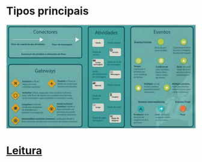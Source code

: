 # Tipos principais

![Tipos Principais](./aula6/tiposPrincipais.jpg)

# [Leitura](https://integrada.minhabiblioteca.com.br/reader/books/9788595021471/cfi/91!/4/2@100:0.00)

